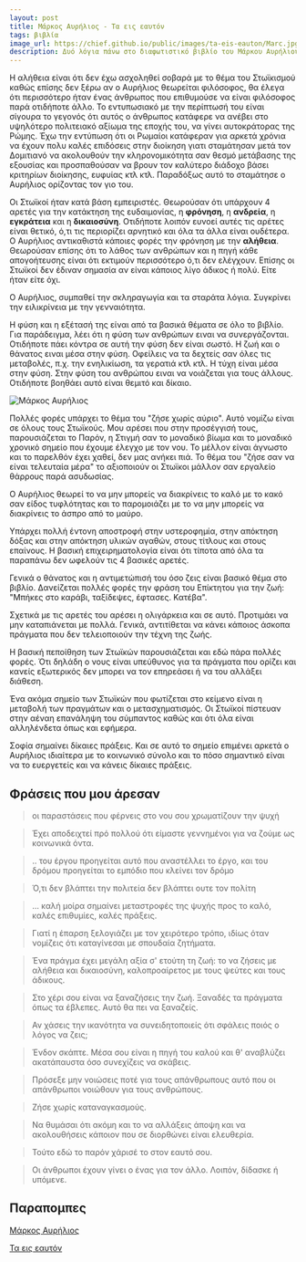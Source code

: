 ```yaml
---
layout: post
title: Μάρκος Αυρήλιος - Τα εις εαυτόν
tags: βιβλία
image_url: https://chief.github.io/public/images/ta-eis-eauton/Marc.jpg
description: Δυό λόγια πάνω στο διαφωτιστικό βιβλίο του Μάρκου Αυρήλιου
---
```


Η αλήθεια είναι ότι δεν έχω ασχοληθεί σοβαρά με το θέμα του Στωϊκισμού
καθώς επίσης δεν ξέρω αν ο Αυρήλιος θεωρείται φιλόσοφος, θα έλεγα ότι
περισσότερο ήταν ένας άνθρωπος που επιθυμούσε να είναι φιλόσοφος παρά
οτιδήποτε άλλο. Το εντυπωσιακό με την περίπτωσή του είναι σίγουρα το
γεγονός ότι αυτός ο άνθρωπος κατάφερε να ανέβει στο υψηλότερο
πολιτειακό αξίωμα της εποχής του, να γίνει αυτοκράτορας της Ρώμης. Έχω την
εντύπωση ότι οι Ρωμαίοι κατάφεραν για αρκετά χρόνια να έχουν πολυ
καλές επιδόσεις στην διοίκηση γιατι σταμάτησαν μετά τον Δομιτιανό να
ακολουθούν την κληρονομικότητα σαν θεσμό μετάβασης της εξουσίας και
προσπαθούσαν να βρουν τον καλύτερο διάδοχο βάσει κριτηρίων διοίκησης,
ευφυίας κτλ κτλ. Παραδόξως αυτό το σταμάτησε ο Αυρήλιος ορίζοντας τον
γιο του.

<!--more-->

Οι Στωϊκοί ήταν κατά βάση εμπειριστές.
Θεωρούσαν ότι υπάρχουν 4 αρετές για την κατάκτηση της ευδαιμονίας, η
<strong>φρόνηση</strong>, η <strong>ανδρεία</strong>, η
<strong>εγκράτεια</strong>
και η <strong>δικαιοσύνη</strong>. Οτιδήποτε λοιπόν ευνοεί αυτές τις
αρέτες είναι θετικό, ό,τι τις περιορίζει αρνητικό και όλα τα άλλα
είναι ουδέτερα. O Αυρήλιος αντικαθιστά κάποιες φορές την φρόνηση με την <strong>αλήθεια</strong>.
Θεωρούσαν επίσης ότι το λάθος των ανθρώπων και η πηγή κάθε απογοήτευσης είναι
ότι εκτιμούν περισσότερο ό,τι δεν ελέγχουν. Επίσης οι Στωϊκοί δεν έδιναν σημασία αν είναι κάποιος
λίγο άδικος ή πολύ. Είτε ήταν είτε όχι.

Ο Αυρήλιος, συμπαθεί την σκληραγωγία και τα σταράτα λόγια. Συγκρίνει
την ειλικρίνεια με την γενναιότητα.

Η φύση και η εξέτασή της είναι από
τα βασικά θέματα σε όλο το βιβλίο. Για παράδειγμα, λέει ότι η φύση των
ανθρώπων ειναι να συνεργάζονται. Οτιδήποτε πάει κόντρα σε αυτή την
φύση δεν είναι σωστό. Η ζωή και ο θάνατος ειναι μέσα στην φύση.
Οφείλεις να τα δεχτείς σαν όλες τις μεταβολές, π.χ. την ενηλικίωση, τα
γερατιά κτλ κτλ. Η τύχη είναι μέσα στην φύση. Στην φύση του ανθρώπου
ειναι να νοιάζεται για τους άλλους. Οτιδήποτε βοηθάει αυτό είναι
θεμιτό και δίκαιο.

![Μάρκος Αυρήλιος](https://chief.github.io/public/images/ta-eis-eauton/Marc.jpg)

Πολλές φορές υπάρχει το θέμα του "ζήσε χωρίς αύριο". Αυτό νομίζω είναι
σε όλους τους Στωϊκούς. Μου αρέσει που στην προσέγγισή τους,
παρουσιάζεται το Παρόν, η Στιγμή σαν το μοναδικό βίωμα και το μοναδικό
χρονικό σημείο που έχουμε έλεγχο με τον νου. Το μέλλον είναι άγνωστο
και το παρελθόν έχει χαθεί, δεν μας ανήκει πιά. Το θέμα του "ζήσε σαν
να είναι τελευταία μέρα" το αξιοποιούν οι Στωϊκοι μάλλον σαν εργαλείο
θάρρους παρά ασυδωσίας.

O Αυρήλιος θεωρεί το να μην μπορείς να διακρίνεις το καλό με το κακό
σαν είδος τυφλότητας και το παρομοιάζει με το να μην μπορείς να
διακρίνεις το άσπρο από το μαύρο.

Υπάρχει πολλή έντονη αποστροφή στην υστεροφημία, στην απόκτηση δόξας
και στην απόκτηση υλικών αγαθών, στους τίτλους και στους επαίνους. Η
βασική επιχειρηματολογία είναι ότι τίποτα από όλα τα παραπάνω δεν
ωφελούν τις 4 βασικές αρετές.

Γενικά ο θάνατος και η αντιμετώπισή του όσο ζεις είναι βασικό θέμα στο
βιβλίο. Δανείζεται πολλές φορές την φράση του Επίκτητου για την ζωή:
"Μπήκες στο καράβι, ταξίδεψες, έφτασες. Κατέβα".

Σχετικά με τις αρετές του αρέσει η ολιγάρκεια και σε αυτό. Προτιμάει
να μην καταπιάνεται με πολλά. Γενικά, αντιτίθεται να κάνει κάποιος
άσκοπα πράγματα που δεν τελειοποιούν την τέχνη της ζωής.

Η βασική πεποίθηση των Στωϊκών παρουσιάζεται και εδώ πάρα πολλές
φορές. Ότι δηλάδη ο νους είναι υπεύθυνος για τα πράγματα που ορίζει
και κανείς εξωτερικός δεν μπορει να τον επηρεάσει ή να του αλλάξει
διάθεση.

Ένα ακόμα σημείο των Στωϊκών που φωτίζεται στο κείμενο είναι η
μεταβολή των πραγμάτων και ο μετασχηματισμός. Οι Στωϊκοί πίστευαν στην
αέναη επανάληψη του σύμπαντος καθώς και ότι όλα είναι αλληλένδετα
όπως και εφήμερα.

Σοφία σημαίνει δίκαιες πράξεις.
Και σε αυτό το σημείο επιμένει αρκετά ο Αυρήλιος ιδιαίτερα με το
κοινωνικό σύνολο και το πόσο σημαντικό είναι να το ευεργετείς και να
κάνεις δίκαιες πράξεις.

## Φράσεις που μου άρεσαν

> οι παραστάσεις που φέρνεις στο νου σου χρωματίζουν την ψυχή

> Έχει αποδειχτεί πρό πολλού ότι είμαστε γεννημένοι για να ζούμε ως κοινωνικά όντα.

> .. του έργου προηγείται αυτό που αναστέλλει το έργο, και του δρόμου
> προηγείται το εμπόδιο που κλείνει τον δρόμο

> Ό,τι δεν βλάπτει την πολιτεία δεν βλάπτει ουτε τον πολίτη

> ... καλή μοίρα σημαίνει μεταστροφές της ψυχής προς το καλό, καλές
> επιθυμίες, καλές πράξεις.

> Γιατί η έπαρση ξελογιάζει με τον χειρότερο τρόπο, ιδίως όταν
> νομίζεις ότι καταγίνεσαι με σπουδαία ζητήματα.

> Ένα πράγμα έχει μεγάλη αξία σ' ετούτη τη ζωή: το να ζήσεις με
> αλήθεια και δικαιοσύνη, καλοπροαίρετος με τους ψεύτες και τους
> άδικους.

> Στο χέρι σου είναι να ξαναζήσεις την ζωή. Ξαναδές τα πράγματα όπως
> τα έβλεπες. Αυτό θα πει να ξαναζείς.

> Αν χάσεις την ικανότητα να συνειδητοποιείς ότι σφάλεις ποιός ο λόγος
> να ζεις;

> Ένδον σκάπτε. Μέσα σου είναι η πηγή του καλού και θ' αναβλύζει
> ακατάπαυστα όσο συνεχίζεις να σκάβεις.

> Πρόσεξε μην νοιώσεις ποτέ για τους απάνθρωπους αυτό που οι
> απάνθρωποι νοιώθουν για τους ανθρώπους.

> Ζήσε χωρίς καταναγκασμούς.

> Να θυμάσαι ότι ακόμη και το να αλλάξεις άποψη και να ακολουθήσεις
> κάποιον που σε διορθώνει είναι ελευθερία.

> Τούτο εδώ το παρόν χάρισέ το στον εαυτό σου.

> Οι άνθρωποι έχουν γίνει ο ένας για τον άλλο. Λοιπόν, δίδασκε ή υπόμενε.

## Παραπομπες

[Μάρκος
Αυρήλιος](https://el.wikipedia.org/wiki/%CE%9C%CE%AC%CF%81%CE%BA%CE%BF%CF%82_%CE%91%CF%85%CF%81%CE%AE%CE%BB%CE%B9%CE%BF%CF%82)

[Τα εις εαυτόν](https://www.skroutz.gr/books/106503.%CE%A4%CE%B1-%CE%B5%CE%B9%CF%82-%CE%B5%CE%B1%CF%85%CF%84%CF%8C%CE%BD.html)
